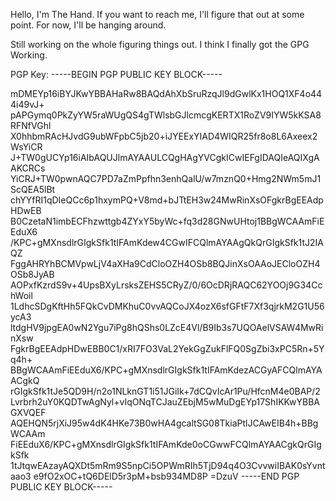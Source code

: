 Hello, I'm The Hand. If you want to reach me, I'll figure that out at some point.
For now, I'll be hanging around.

Still working on the whole figuring things out. I think I finally got the GPG Working.

PGP Key:
-----BEGIN PGP PUBLIC KEY BLOCK-----

mDMEYp16iBYJKwYBBAHaRw8BAQdAhXbSruRzqJl9dGwlKx1HOQ1XF4o444i49vJ+
pAPGymq0PkZyYW5raWUgQS4gTWlsbGJlcmcgKERTX1RoZV9IYW5kKSA8RFNfVGhl
X0hhbmRAcHJvdG9ubWFpbC5jb20+iJYEExYIAD4WIQR25fr8o8L6Axeex2WsYiCR
J+TW0gUCYp16iAIbAQUJlmAYAAULCQgHAgYVCgkICwIEFgIDAQIeAQIXgAAKCRCs
YiCRJ+TW0pwnAQC7PD7aZmPpfhn3enhQalU/w7mznQ0+Hmg2NWm5mJ1ScQEA5lBt
chYYfRI1qDIeQCc6p1hxymPQ+V8md+bJTtEH3w24MwRinXsOFgkrBgEEAdpHDwEB
B0CzetaN1imbECFhzwttgb4ZYxY5byWc+fq3d28GNwUHtoj1BBgWCAAmFiEEduX6
/KPC+gMXnsdlrGIgkSfk1tIFAmKdew4CGwIFCQlmAYAAgQkQrGIgkSfk1tJ2IAQZ
FggAHRYhBCMVpwLjV4aXHa9CdCloOZH4OSb8BQJinXsOAAoJECloOZH4OSb8JyAB
AOPxfKzrdS9v+4UpsBXyLrsksZEHS5CRyZ/0/6OcDRjRAQC62YOOj9G34CchWoil
1LdhcSDgKftHh5FQkCvDMKhuC0vvAQCoJX4ozX6sfGFtF7Xf3qjrkM2G1U56ycA3
ltdgHV9jpgEA0wN2Ygu7iPg8hQShs0LZcE4Vl/B9Ib3s7UQOAelVSAW4MwRinXsw
FgkrBgEEAdpHDwEBB0C1/xRI7FO3VaL2YekGgZukFlFQ0SgZbi3xPC5Rn+5Yq4h+
BBgWCAAmFiEEduX6/KPC+gMXnsdlrGIgkSfk1tIFAmKdezACGyAFCQlmAYAACgkQ
rGIgkSfk1tJe5QD9H/n2o1NLknGT1i51JGiIk+7dCQvIcAr1Pu/HfcnM4e0BAP/2
Lvrbrh2uY0KQDTwAgNyl+vIqONqTCJauZEbjM5wMuDgEYp17ShIKKwYBBAGXVQEF
AQEHQN5rjXiJ95w4dK4HKe73B0wHA4gcaltSG08TkiaPtlJCAwEIB4h+BBgWCAAm
FiEEduX6/KPC+gMXnsdlrGIgkSfk1tIFAmKde0oCGwwFCQlmAYAACgkQrGIgkSfk
1tJtqwEAzayAQXDt5mRm9S5npCi5OPWmRIh5TjD94q4O3CvvwiIBAK0sYvntaao3
e9fO2xOC+tQ6DElD5r3pM+bsb934MD8P
=DzuV
-----END PGP PUBLIC KEY BLOCK-----
